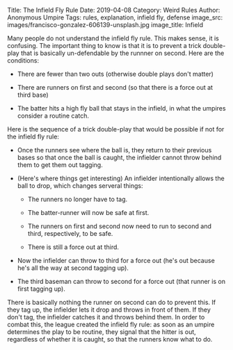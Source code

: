 Title: The Infield Fly Rule
Date: 2019-04-08
Category: Weird Rules
Author: Anonymous Umpire
Tags: rules, explanation, infield fly, defense
image_src: images/francisco-gonzalez-606139-unsplash.jpg
image_title: Infield

Many people do not understand the infield fly rule. This makes sense, it is confusing. The important thing to know
is that it is to prevent a trick double-play that is basically un-defendable by the runnner on second.
Here are the conditions:

* There are fewer than two outs (otherwise double plays don't matter)

* There are runners on first and second (so that there is a force out at third base)

* The batter hits a high fly ball that stays in the infield, in what the umpires consider a routine catch.

Here is the sequence of a trick double-play that would be possible if not for the infield fly rule:

* Once the runners see where the ball is, they return to their previous bases so that once the ball is caught, 
the infielder cannot throw behind them to get them out tagging.

* (Here's where things get interesting) An infielder intentionally allows the ball to drop, which changes serveral
things:
  * The runners no longer have to tag.

  * The batter-runner will now be safe at first.

  * The runners on first and second now need to run to second and third, respectively, to be safe.

  * There is still a force out at third.

* Now the infielder can throw to third for a force out (he's out because he's all the way at second tagging up).

* The third baseman can throw to second for a force out (that runner is on first tagging up).

There is basically nothing the runner on second can do to prevent this. If they tag up, the infielder lets it 
drop and throws in front of them. If they don't tag, the infielder catches it and throws behind them.
In order to combat this, the league created the infield fly rule: as soon as an umpire determines the play to be
routine, they signal that the hitter is out, regardless of whether it is caught, so that the runners know what to do.
